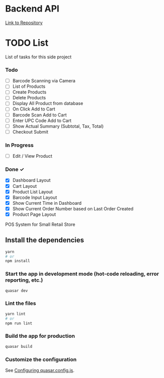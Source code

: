 # Backend API
[Link to Repository](https://github.com/sadsmiley/pos-system-backend)


# TODO List

List of tasks for this side project

### Todo

- [ ] Barcode Scanning via Camera
- [ ] List of Products
- [ ] Create Products
- [ ] Delete Products
- [ ] Display All Product from database
- [ ] On Click Add to Cart
- [ ] Barcode Scan Add to Cart
- [ ] Enter UPC Code Add to Cart
- [ ] Show Actual Summary (Subtotal, Tax, Total)
- [ ] Checkout Submit
### In Progress

- [ ] Edit / View Product

### Done ✓

- [x] Dashboard Layout
- [x] Cart Layout
- [x] Product List Layout
- [x] Barcode Input Layout
- [x] Show Current Time in Dashboard
- [x] Show Current Order Number based on Last Order Created
- [x] Product Page Layout

POS System for Small Retail Store

## Install the dependencies
```bash
yarn
# or
npm install
```

### Start the app in development mode (hot-code reloading, error reporting, etc.)
```bash
quasar dev
```


### Lint the files
```bash
yarn lint
# or
npm run lint
```



### Build the app for production
```bash
quasar build
```

### Customize the configuration
See [Configuring quasar.config.js](https://v2.quasar.dev/quasar-cli-vite/quasar-config-js).
